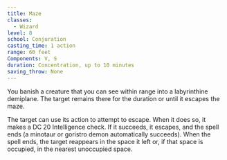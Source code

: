```yaml
---
title: Maze
classes:
  - Wizard
level: 8
school: Conjuration
casting_time: 1 action
range: 60 feet
Components: V, S
duration: Concentration, up to 10 minutes
saving_throw: None
---
```


You banish a creature that you can see within range into a labyrinthine demiplane. The target remains there for the duration or until it escapes the maze.

The target can use its action to attempt to escape. When it does so, it makes a DC 20 Intelligence check. If it succeeds, it escapes, and the spell ends (a minotaur or goristro demon automatically succeeds).  When the spell ends, the target reappears in the space it left or, if that space is occupied, in the nearest unoccupied space.
